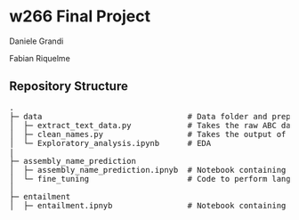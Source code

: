 # w266 Final Project

Daniele Grandi

Fabian Riquelme

## Repository Structure
<pre>
.
├─ data                               # Data folder and preprocessing code
│  ├─ extract_text_data.py            # Takes the raw ABC data and extracts the `assembly names` and `part names`
│  ├─ clean_names.py                  # Takes the output of `extract_text_data.py` and peforms some cleaning and preprocessing steps, and EDA 
│  └─ Exploratory_analysis.ipynb      # EDA
|
├─ assembly_name_prediction           
│  ├─ assembly_name_prediction.ipnyb  # Notebook containing all relevant experiments for the assembly name prediction task
│  └─ fine_tuning                     # Code to perform language modeling pre-training using MLM method, copied from the <a href="https://github.com/huggingface/transformers/tree/main/examples/tensorflow/language-modeling">Huggingface repo</a> 
│ 
├─ entailment           
│  ├─ entailment.ipnyb                # Notebook containing all relevant experiments for the entailment task

</pre>
